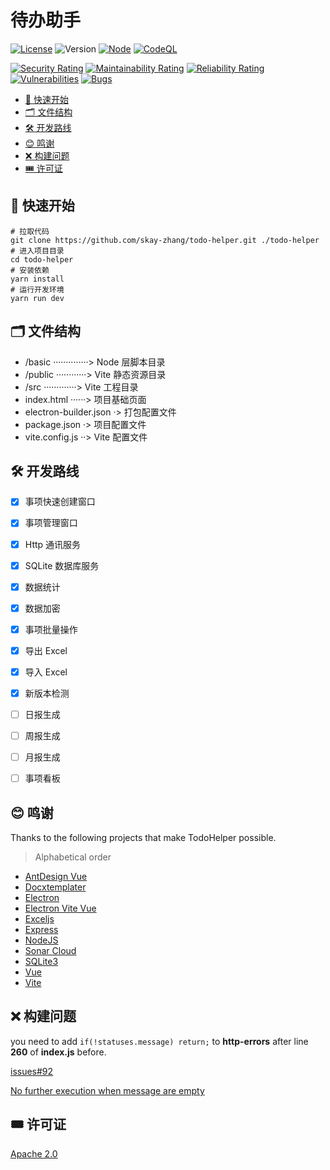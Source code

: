 # 待办助手

[![License](https://img.shields.io/badge/license-Apache_2.0-brightgreen.svg)](LICENSE)
![Version](https://img.shields.io/badge/dev-1.0.0-red.svg)
[![Node](https://img.shields.io/badge/node-%E2%89%A516.0.0-blue.svg)](https://nodejs.org/)
[![CodeQL](https://github.com/skay-zhang/todo-helper/workflows/CodeQL/badge.svg)](https://github.com/skay-zhang/todo-helper/security/code-scanning)

[![Security Rating](https://sonarcloud.io/api/project_badges/measure?project=skay-zhang_todo-helper&metric=security_rating)](https://sonarcloud.io/summary/new_code?id=skay-zhang_todo-helper)
[![Maintainability Rating](https://sonarcloud.io/api/project_badges/measure?project=skay-zhang_todo-helper&metric=sqale_rating)](https://sonarcloud.io/summary/new_code?id=skay-zhang_todo-helper)
[![Reliability Rating](https://sonarcloud.io/api/project_badges/measure?project=skay-zhang_todo-helper&metric=reliability_rating)](https://sonarcloud.io/summary/new_code?id=skay-zhang_todo-helper)
[![Vulnerabilities](https://sonarcloud.io/api/project_badges/measure?project=skay-zhang_todo-helper&metric=vulnerabilities)](https://sonarcloud.io/summary/new_code?id=skay-zhang_todo-helper)
[![Bugs](https://sonarcloud.io/api/project_badges/measure?project=skay-zhang_todo-helper&metric=bugs)](https://sonarcloud.io/summary/new_code?id=skay-zhang_todo-helper)

* [🚀 快速开始](#-快速开始)
* [🗂 文件结构](#-文件结构)
* [🛠 开发路线](#-开发路线)
* [😊 鸣谢](#-鸣谢)
* [❌ 构建问题](#-构建问题)
* [🎟 许可证](#-许可证)

## 🚀 快速开始

```shell
# 拉取代码
git clone https://github.com/skay-zhang/todo-helper.git ./todo-helper
# 进入项目目录
cd todo-helper
# 安装依赖
yarn install
# 运行开发环境
yarn run dev
```

## 🗂 文件结构

* /basic ··············> Node 层脚本目录
* /public ············> Vite 静态资源目录
* /src ·············> Vite 工程目录
* index.html ······> 项目基础页面
* electron-builder.json ·> 打包配置文件
* package.json ·> 项目配置文件
* vite.config.js ··> Vite 配置文件

## 🛠 开发路线

* [X] 事项快速创建窗口
* [X] 事项管理窗口
* [x] Http 通讯服务
* [x] SQLite 数据库服务
* [X] 数据统计
* [x] 数据加密
* [x] 事项批量操作
* [x] 导出 Excel
* [x] 导入 Excel
* [x] 新版本检测
* [ ] 日报生成
* [ ] 周报生成
* [ ] 月报生成
* [ ] 事项看板


## 😊 鸣谢
Thanks to the following projects that make TodoHelper possible.

> Alphabetical order

* [AntDesign Vue](https://github.com/vueComponent/ant-design-vue)
* [Docxtemplater](https://github.com/open-xml-templating/docxtemplater)
* [Electron](https://github.com/electron/electron)
* [Electron Vite Vue](https://github.com/electron-vite/electron-vite-vue)
* [Exceljs](https://github.com/exceljs/exceljs)
* [Express](https://github.com/expressjs/express)
* [NodeJS](https://github.com/nodejs/node)
* [Sonar Cloud](https://sonarcloud.io/)
* [SQLite3](https://github.com/TryGhost/node-sqlite3)
* [Vue](https://github.com/vuejs/vue)
* [Vite](https://github.com/vitejs/vite)

## ❌ 构建问题

you need to add `if(!statuses.message) return;` to **http-errors** after line **260** of **index.js** before.

[issues#92](https://github.com/jshttp/http-errors/issues/92)

[No further execution when message are empty](https://github.com/skay-zhang/http-errors/commit/9130e5a960571863a9204cf4fb34cc3014499e52)

## 🎟 许可证

[Apache 2.0](LICENSE)